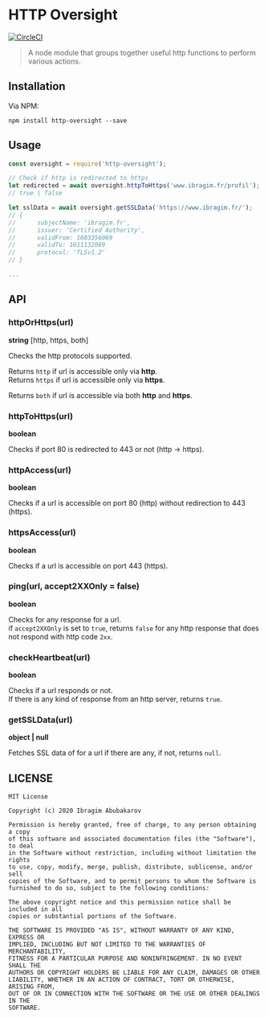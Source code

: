 # HTTP Oversight
[![CircleCI](https://circleci.com/gh/ibragim64/http-oversight/tree/master.svg?style=shield&circle-token=dc6384015a01ddc8c160219590a8ebce0986de04)](https://github.com/ibragim64/http-oversight/tree/master)

> A node module that groups together useful http functions to perform various actions.

Installation
------------

Via NPM:

    npm install http-oversight --save


Usage
-----
```js
const oversight = require('http-oversight');

// Check if http is redirected to https
let redirected = await oversight.httpToHttps('www.ibragim.fr/profil');
// true | false

let sslData = await oversight.getSSLData('https://www.ibragim.fr/');
// {
//      subjectName: 'ibragim.fr',
//      issuer: 'Certified Authority',
//      validFrom: 1603356069
//      validTo: 1611132069
//      protocol: 'TLSv1.2'
// }

...
```

API
---

### httpOrHttps(url)
**string** [http, https, both]

Checks the http protocols supported.  

Returns `http` if url is accessible only via **http**.  
Returns `https` if url is accessible only via **https**.

Returns `both` if url is accessible via both **http** and **https**.


### httpToHttps(url) 
**boolean**

Checks if port 80 is redirected to 443 or not (http -> https).  


### httpAccess(url)
**boolean**

Checks if a url is accessible on port 80 (http) without redirection to 443 (https).  


### httpsAccess(url)
**boolean**

Checks if a url is accessible on port 443 (https).


### ping(url, accept2XXOnly = false)
**boolean**

Checks for any response for a url.  
if `accept2XXOnly` is set to `true`, returns `false` for any http response that does not respond with http code `2xx`.


### checkHeartbeat(url)
**boolean**

Checks if a url responds or not.  
If there is any kind of response from an http server, returns `true`.


### getSSLData(url)
**object | null**

Fetches SSL data of for a url if there are any, if not, returns `null`.



LICENSE
-------

    MIT License
    
    Copyright (c) 2020 Ibragim Abubakarov
    
    Permission is hereby granted, free of charge, to any person obtaining a copy
    of this software and associated documentation files (the "Software"), to deal
    in the Software without restriction, including without limitation the rights
    to use, copy, modify, merge, publish, distribute, sublicense, and/or sell
    copies of the Software, and to permit persons to whom the Software is
    furnished to do so, subject to the following conditions:
    
    The above copyright notice and this permission notice shall be included in all
    copies or substantial portions of the Software.
    
    THE SOFTWARE IS PROVIDED "AS IS", WITHOUT WARRANTY OF ANY KIND, EXPRESS OR
    IMPLIED, INCLUDING BUT NOT LIMITED TO THE WARRANTIES OF MERCHANTABILITY,
    FITNESS FOR A PARTICULAR PURPOSE AND NONINFRINGEMENT. IN NO EVENT SHALL THE
    AUTHORS OR COPYRIGHT HOLDERS BE LIABLE FOR ANY CLAIM, DAMAGES OR OTHER
    LIABILITY, WHETHER IN AN ACTION OF CONTRACT, TORT OR OTHERWISE, ARISING FROM,
    OUT OF OR IN CONNECTION WITH THE SOFTWARE OR THE USE OR OTHER DEALINGS IN THE
    SOFTWARE.
